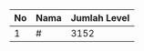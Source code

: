 | No | Nama            | Jumlah Level |
|----|-----------------|--------------|
| 1  | #    |    3152        |
